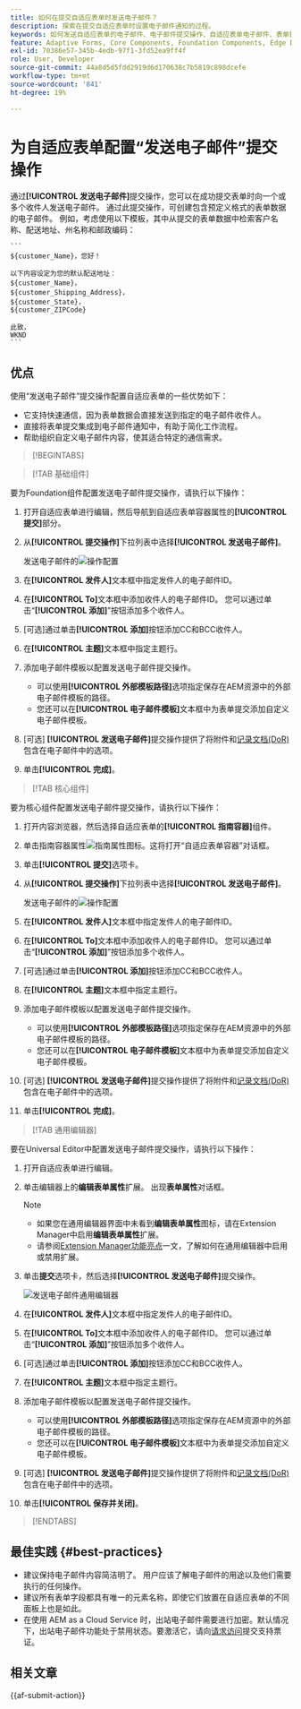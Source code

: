 ```yaml
---
title: 如何在提交自适应表单时发送电子邮件？
description: 探索在提交自适应表单时设置电子邮件通知的过程。
keywords: 如何发送自适应表单的电子邮件、电子邮件提交操作、自适应表单电子邮件、表单提交电子邮件、发送电子邮件指南
feature: Adaptive Forms, Core Components, Foundation Components, Edge Delivery Services
exl-id: 70386e57-345b-4edb-97f1-3fd52ea9ff4f
role: User, Developer
source-git-commit: 44a8d5d5fdd2919d6d170638c7b5819c898dcefe
workflow-type: tm+mt
source-wordcount: '841'
ht-degree: 19%

---
```


# 为自适应表单配置“发送电子邮件”提交操作

通过&#x200B;**[!UICONTROL 发送电子邮件]**&#x200B;提交操作，您可以在成功提交表单时向一个或多个收件人发送电子邮件。 通过此提交操作，可创建包含预定义格式的表单数据的电子邮件。 例如，考虑使用以下模板，其中从提交的表单数据中检索客户名称、配送地址、州名称和邮政编码：


    ```
    ${customer_Name}，您好！
    
    以下内容设定为您的默认配送地址：
    ${customer_Name}，
    ${customer_Shipping_Address}，
    ${customer_State}，
    ${customer_ZIPCode}
    
    此致，
    WKND
    ```

## 优点

使用“发送电子邮件”提交操作配置自适应表单的一些优势如下：

* 它支持快速通信，因为表单数据会直接发送到指定的电子邮件收件人。
* 直接将表单提交集成到电子邮件通知中，有助于简化工作流程。
* 帮助组织自定义电子邮件内容，使其适合特定的通信需求。

>[!BEGINTABS]

>[!TAB 基础组件]

要为Foundation组件配置发送电子邮件提交操作，请执行以下操作：

1. 打开自适应表单进行编辑，然后导航到自适应表单容器属性的&#x200B;**[!UICONTROL 提交]**&#x200B;部分。
1. 从&#x200B;**[!UICONTROL 提交操作]**&#x200B;下拉列表中选择&#x200B;**[!UICONTROL 发送电子邮件]**。

   发送电子邮件的![操作配置](/help/forms/assets/send-email-fc.png)

1. 在&#x200B;**[!UICONTROL 发件人]**&#x200B;文本框中指定发件人的电子邮件ID。
1. 在&#x200B;**[!UICONTROL To]**&#x200B;文本框中添加收件人的电子邮件ID。 您可以通过单击“**[!UICONTROL 添加]**”按钮添加多个收件人。
1. [可选]通过单击&#x200B;**[!UICONTROL 添加]**&#x200B;按钮添加CC和BCC收件人。
1. 在&#x200B;**[!UICONTROL 主题]**&#x200B;文本框中指定主题行。
1. 添加电子邮件模板以配置发送电子邮件提交操作。
   * 可以使用&#x200B;**[!UICONTROL 外部模板路径]**&#x200B;选项指定保存在AEM资源中的外部电子邮件模板的路径。
   * 您还可以在&#x200B;**[!UICONTROL 电子邮件模板]**&#x200B;文本框中为表单提交添加自定义电子邮件模板。
1. [可选] **[!UICONTROL 发送电子邮件]**&#x200B;提交操作提供了将附件和[记录文档(DoR)](generate-document-of-record-core-components.md)包含在电子邮件中的选项。
1. 单击&#x200B;**[!UICONTROL 完成]**。

>[!TAB 核心组件]

要为核心组件配置发送电子邮件提交操作，请执行以下操作：

1. 打开内容浏览器，然后选择自适应表单的&#x200B;**[!UICONTROL 指南容器]**&#x200B;组件。
1. 单击指南容器属性![指南属性](/help/forms/assets/configure-icon.svg)图标。这将打开“自适应表单容器”对话框。
1. 单击&#x200B;**[!UICONTROL 提交]**&#x200B;选项卡。
1. 从&#x200B;**[!UICONTROL 提交操作]**&#x200B;下拉列表中选择&#x200B;**[!UICONTROL 发送电子邮件]**。

   发送电子邮件的![操作配置](/help/forms/assets/send-email-action-configuration.gif)
1. 在&#x200B;**[!UICONTROL 发件人]**&#x200B;文本框中指定发件人的电子邮件ID。
1. 在&#x200B;**[!UICONTROL To]**&#x200B;文本框中添加收件人的电子邮件ID。 您可以通过单击“**[!UICONTROL 添加]**”按钮添加多个收件人。
1. [可选]通过单击&#x200B;**[!UICONTROL 添加]**&#x200B;按钮添加CC和BCC收件人。
1. 在&#x200B;**[!UICONTROL 主题]**&#x200B;文本框中指定主题行。
1. 添加电子邮件模板以配置发送电子邮件提交操作。
   * 可以使用&#x200B;**[!UICONTROL 外部模板路径]**&#x200B;选项指定保存在AEM资源中的外部电子邮件模板的路径。
   * 您还可以在&#x200B;**[!UICONTROL 电子邮件模板]**&#x200B;文本框中为表单提交添加自定义电子邮件模板。
1. [可选] **[!UICONTROL 发送电子邮件]**&#x200B;提交操作提供了将附件和[记录文档(DoR)](generate-document-of-record-core-components.md)包含在电子邮件中的选项。
1. 单击&#x200B;**[!UICONTROL 完成]**。

>[!TAB 通用编辑器]

要在Universal Editor中配置发送电子邮件提交操作，请执行以下操作：

1. 打开自适应表单进行编辑。
1. 单击编辑器上的&#x200B;**编辑表单属性**&#x200B;扩展。
出现&#x200B;**表单属性**&#x200B;对话框。

   >[!NOTE]
   >
   > * 如果您在通用编辑器界面中未看到&#x200B;**编辑表单属性**&#x200B;图标，请在Extension Manager中启用&#x200B;**编辑表单属性**&#x200B;扩展。
   > * 请参阅[Extension Manager功能亮点](https://developer.adobe.com/uix/docs/extension-manager/feature-highlights/#enablingdisabling-extensions)一文，了解如何在通用编辑器中启用或禁用扩展。


1. 单击&#x200B;**提交**&#x200B;选项卡，然后选择&#x200B;**[!UICONTROL 发送电子邮件]**&#x200B;提交操作。

   ![发送电子邮件通用编辑器](/help/forms/assets/send-email-ue.png)

1. 在&#x200B;**[!UICONTROL 发件人]**&#x200B;文本框中指定发件人的电子邮件ID。
1. 在&#x200B;**[!UICONTROL To]**&#x200B;文本框中添加收件人的电子邮件ID。 您可以通过单击“**[!UICONTROL 添加]**”按钮添加多个收件人。
1. [可选]通过单击&#x200B;**[!UICONTROL 添加]**&#x200B;按钮添加CC和BCC收件人。
1. 在&#x200B;**[!UICONTROL 主题]**&#x200B;文本框中指定主题行。
1. 添加电子邮件模板以配置发送电子邮件提交操作。
   * 可以使用&#x200B;**[!UICONTROL 外部模板路径]**&#x200B;选项指定保存在AEM资源中的外部电子邮件模板的路径。
   * 您还可以在&#x200B;**[!UICONTROL 电子邮件模板]**&#x200B;文本框中为表单提交添加自定义电子邮件模板。
1. [可选] **[!UICONTROL 发送电子邮件]**&#x200B;提交操作提供了将附件和[记录文档(DoR)](generate-document-of-record-core-components.md)包含在电子邮件中的选项。
1. 单击&#x200B;**[!UICONTROL 保存并关闭]**。

>[!ENDTABS]

## 最佳实践 {#best-practices}

* 建议保持电子邮件内容简洁明了。 用户应该了解电子邮件的用途以及他们需要执行的任何操作。
* 建议所有表单字段都具有唯一的元素名称，即使它们放置在自适应表单的不同面板上也是如此。
* 在使用 AEM as a Cloud Service 时，出站电子邮件需要进行加密。默认情况下，出站电子邮件功能处于禁用状态。要激活它，请向[请求访问](https://experienceleague.adobe.com/docs/experience-manager-cloud-service/implementing/developing/development-guidelines.html?lang=zh-Hans#sending-email)提交支持票证。

## 相关文章

{{af-submit-action}}

